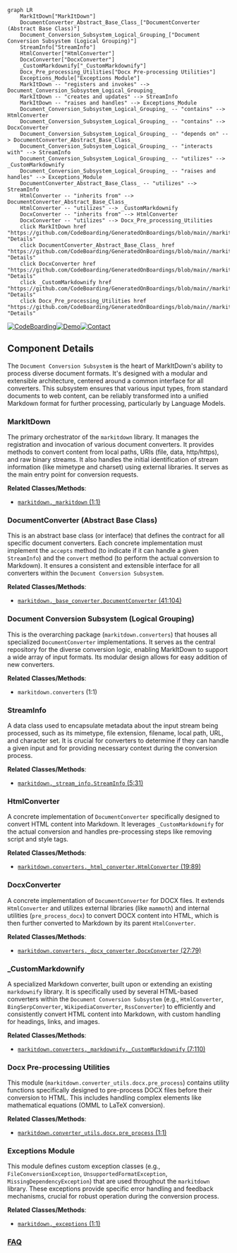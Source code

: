 ```mermaid
graph LR
    MarkItDown["MarkItDown"]
    DocumentConverter_Abstract_Base_Class_["DocumentConverter (Abstract Base Class)"]
    Document_Conversion_Subsystem_Logical_Grouping_["Document Conversion Subsystem (Logical Grouping)"]
    StreamInfo["StreamInfo"]
    HtmlConverter["HtmlConverter"]
    DocxConverter["DocxConverter"]
    _CustomMarkdownify["_CustomMarkdownify"]
    Docx_Pre_processing_Utilities["Docx Pre-processing Utilities"]
    Exceptions_Module["Exceptions Module"]
    MarkItDown -- "registers and invokes" --> Document_Conversion_Subsystem_Logical_Grouping_
    MarkItDown -- "creates and updates" --> StreamInfo
    MarkItDown -- "raises and handles" --> Exceptions_Module
    Document_Conversion_Subsystem_Logical_Grouping_ -- "contains" --> HtmlConverter
    Document_Conversion_Subsystem_Logical_Grouping_ -- "contains" --> DocxConverter
    Document_Conversion_Subsystem_Logical_Grouping_ -- "depends on" --> DocumentConverter_Abstract_Base_Class_
    Document_Conversion_Subsystem_Logical_Grouping_ -- "interacts with" --> StreamInfo
    Document_Conversion_Subsystem_Logical_Grouping_ -- "utilizes" --> _CustomMarkdownify
    Document_Conversion_Subsystem_Logical_Grouping_ -- "raises and handles" --> Exceptions_Module
    DocumentConverter_Abstract_Base_Class_ -- "utilizes" --> StreamInfo
    HtmlConverter -- "inherits from" --> DocumentConverter_Abstract_Base_Class_
    HtmlConverter -- "utilizes" --> _CustomMarkdownify
    DocxConverter -- "inherits from" --> HtmlConverter
    DocxConverter -- "utilizes" --> Docx_Pre_processing_Utilities
    click MarkItDown href "https://github.com/CodeBoarding/GeneratedOnBoardings/blob/main//markitdown/MarkItDown.md" "Details"
    click DocumentConverter_Abstract_Base_Class_ href "https://github.com/CodeBoarding/GeneratedOnBoardings/blob/main//markitdown/DocumentConverter_Abstract_Base_Class_.md" "Details"
    click DocxConverter href "https://github.com/CodeBoarding/GeneratedOnBoardings/blob/main//markitdown/DocxConverter.md" "Details"
    click _CustomMarkdownify href "https://github.com/CodeBoarding/GeneratedOnBoardings/blob/main//markitdown/_CustomMarkdownify.md" "Details"
    click Docx_Pre_processing_Utilities href "https://github.com/CodeBoarding/GeneratedOnBoardings/blob/main//markitdown/Docx_Pre_processing_Utilities.md" "Details"
```
[![CodeBoarding](https://img.shields.io/badge/Generated%20by-CodeBoarding-9cf?style=flat-square)](https://github.com/CodeBoarding/GeneratedOnBoardings)[![Demo](https://img.shields.io/badge/Try%20our-Demo-blue?style=flat-square)](https://www.codeboarding.org/demo)[![Contact](https://img.shields.io/badge/Contact%20us%20-%20contact@codeboarding.org-lightgrey?style=flat-square)](mailto:contact@codeboarding.org)

## Component Details

The `Document Conversion Subsystem` is the heart of MarkItDown's ability to process diverse document formats. It's designed with a modular and extensible architecture, centered around a common interface for all converters. This subsystem ensures that various input types, from standard documents to web content, can be reliably transformed into a unified Markdown format for further processing, particularly by Language Models.

### MarkItDown
The primary orchestrator of the `markitdown` library. It manages the registration and invocation of various document converters. It provides methods to convert content from local paths, URIs (file, data, http/https), and raw binary streams. It also handles the initial identification of stream information (like mimetype and charset) using external libraries. It serves as the main entry point for conversion requests.


**Related Classes/Methods**:

- <a href="https://github.com/microsoft/markitdown/blob/master/packages/markitdown/src/markitdown/_markitdown.py#L1-L1" target="_blank" rel="noopener noreferrer">`markitdown._markitdown` (1:1)</a>


### DocumentConverter (Abstract Base Class)
This is an abstract base class (or interface) that defines the contract for all specific document converters. Each concrete implementation must implement the `accepts` method (to indicate if it can handle a given `StreamInfo`) and the `convert` method (to perform the actual conversion to Markdown). It ensures a consistent and extensible interface for all converters within the `Document Conversion Subsystem`.


**Related Classes/Methods**:

- <a href="https://github.com/microsoft/markitdown/blob/master/packages/markitdown/src/markitdown/_base_converter.py#L41-L104" target="_blank" rel="noopener noreferrer">`markitdown._base_converter.DocumentConverter` (41:104)</a>


### Document Conversion Subsystem (Logical Grouping)
This is the overarching package (`markitdown.converters`) that houses all specialized `DocumentConverter` implementations. It serves as the central repository for the diverse conversion logic, enabling MarkItDown to support a wide array of input formats. Its modular design allows for easy addition of new converters.


**Related Classes/Methods**:

- `markitdown.converters` (1:1)


### StreamInfo
A data class used to encapsulate metadata about the input stream being processed, such as its mimetype, file extension, filename, local path, URL, and character set. It is crucial for converters to determine if they can handle a given input and for providing necessary context during the conversion process.


**Related Classes/Methods**:

- <a href="https://github.com/microsoft/markitdown/blob/master/packages/markitdown/src/markitdown/_stream_info.py#L5-L31" target="_blank" rel="noopener noreferrer">`markitdown._stream_info.StreamInfo` (5:31)</a>


### HtmlConverter
A concrete implementation of `DocumentConverter` specifically designed to convert HTML content into Markdown. It leverages `_CustomMarkdownify` for the actual conversion and handles pre-processing steps like removing script and style tags.


**Related Classes/Methods**:

- <a href="https://github.com/microsoft/markitdown/blob/master/packages/markitdown/src/markitdown/converters/_html_converter.py#L19-L89" target="_blank" rel="noopener noreferrer">`markitdown.converters._html_converter.HtmlConverter` (19:89)</a>


### DocxConverter
A concrete implementation of `DocumentConverter` for DOCX files. It extends `HtmlConverter` and utilizes external libraries (like `mammoth`) and internal utilities (`pre_process_docx`) to convert DOCX content into HTML, which is then further converted to Markdown by its parent `HtmlConverter`.


**Related Classes/Methods**:

- <a href="https://github.com/microsoft/markitdown/blob/master/packages/markitdown/src/markitdown/converters/_docx_converter.py#L27-L79" target="_blank" rel="noopener noreferrer">`markitdown.converters._docx_converter.DocxConverter` (27:79)</a>


### _CustomMarkdownify
A specialized Markdown converter, built upon or extending an existing `markdownify` library. It is specifically used by several HTML-based converters within the `Document Conversion Subsystem` (e.g., `HtmlConverter`, `BingSerpConverter`, `WikipediaConverter`, `RssConverter`) to efficiently and consistently convert HTML content into Markdown, with custom handling for headings, links, and images.


**Related Classes/Methods**:

- <a href="https://github.com/microsoft/markitdown/blob/master/packages/markitdown/src/markitdown/converters/_markdownify.py#L7-L110" target="_blank" rel="noopener noreferrer">`markitdown.converters._markdownify._CustomMarkdownify` (7:110)</a>


### Docx Pre-processing Utilities
This module (`markitdown.converter_utils.docx.pre_process`) contains utility functions specifically designed to pre-process DOCX files before their conversion to HTML. This includes handling complex elements like mathematical equations (OMML to LaTeX conversion).


**Related Classes/Methods**:

- <a href="https://github.com/microsoft/markitdown/blob/master/packages/markitdown/src/markitdown/converter_utils/docx/pre_process.py#L1-L1" target="_blank" rel="noopener noreferrer">`markitdown.converter_utils.docx.pre_process` (1:1)</a>


### Exceptions Module
This module defines custom exception classes (e.g., `FileConversionException`, `UnsupportedFormatException`, `MissingDependencyException`) that are used throughout the `markitdown` library. These exceptions provide specific error handling and feedback mechanisms, crucial for robust operation during the conversion process.


**Related Classes/Methods**:

- <a href="https://github.com/microsoft/markitdown/blob/master/packages/markitdown/src/markitdown/_exceptions.py#L1-L1" target="_blank" rel="noopener noreferrer">`markitdown._exceptions` (1:1)</a>




### [FAQ](https://github.com/CodeBoarding/GeneratedOnBoardings/tree/main?tab=readme-ov-file#faq)